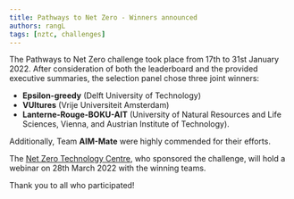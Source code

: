 ```yaml
---
title: Pathways to Net Zero - Winners announced
authors: rangL
tags: [nztc, challenges]
---
```


The Pathways to Net Zero challenge took place from 17th to 31st January 2022. After consideration of both the leaderboard and the provided executive summaries, the selection panel chose three joint winners:

* **Epsilon-greedy** (Delft University of Technology)
* **VUltures** (Vrije Universiteit Amsterdam)
* **Lanterne-Rouge-BOKU-AIT** (University of Natural Resources and Life Sciences, Vienna, and Austrian Institute of Technology). 

Additionally, Team **AIM-Mate** were highly commended for their efforts.

The [Net Zero Technology Centre](https://www.netzerotc.com), who sponsored the challenge, will hold a webinar on 28th March 2022 with the winning teams.

Thank you to all who participated!
